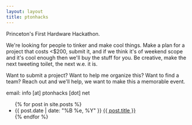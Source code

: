 ```yaml
---
layout: layout
title: ptonhacks
---
```


Princeton's First Hardware Hackathon.

We're looking for people to tinker and make cool things. Make a plan for a project that costs <$200, submit it, and if we think it's of weekend scope and it's cool enough then we'll buy the stuff for you. Be creative, make the next tweeting toilet, the next w.e. it is.

Want to submit a project? Want to help me organize this? Want to find a team? Reach out and we'll help, we want to make this a memorable event.

email: info \[at\] ptonhacks \[dot\] net


  <div class="related">
    <ul>
      {% for post in site.posts %}
      <li>
	<span>{{ post.date | date: "%B %e, %Y" }}</span> <a href="{{ post.url }}">{{ post.title }}</a>
      </li>
      {% endfor %}
    </ul>
  </div>
